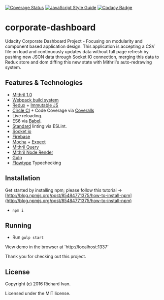 [![Coverage Status](https://coveralls.io/repos/github/RichardIvan/corporate-dashboard/badge.svg?branch=master)](https://coveralls.io/github/RichardIvan/corporate-dashboard?branch=master)
[![JavaScript Style Guide](https://img.shields.io/badge/code%20style-standard-brightgreen.svg)](http://standardjs.com/)
[![Codacy Badge](https://api.codacy.com/project/badge/Grade/7f21023e29374ae6a2ba214ac9d76035)](https://www.codacy.com/app/richardivan-com/corporate-dashboard?utm_source=github.com&amp;utm_medium=referral&amp;utm_content=RichardIvan/corporate-dashboard&amp;utm_campaign=Badge_Grade)


# corporate-dashboard
Udacity Corporate Dashboard Project - Focusing on modularity and component based application design. This application is accepting a CSV file on load and continuously updates data without full page refresh by pushing new JSON data through Socket IO connection, merging this data to Redux store and dom diffing this new state with Mithril's auto-redrawing system.

## Features & Technologies

* [Mithril 1.0](https://github.com/lhorie/mithril.js/tree/rewrite)
* [Webpack build system](https://github.com/webpack/webpack)
* [Redux](https://github.com/reactjs/redux) + [Immutable JS](https://facebook.github.io/immutable-js/)
* [Circle CI](circleci.com) + Code Coverage via [Coveralls](coveralls.io)
* Live reloading.
* ES6 via [Babel](https://babeljs.io/).
* [Standard](https://github.com/feross/standard) linting via ESLint.
* [Socket io](http://socket.io/)
* [Firebase](https://firebase.google.com/)
* [Mocha](https://mochajs.org/) + [Expect](https://github.com/mjackson/expect)
* [Mithril Query](https://github.com/StephanHoyer/mithril-query/tree/rewrite)
* [Mithril Node Render](https://github.com/StephanHoyer/mithril-node-render/tree/rewrite)
* [Gulp](http://gulpjs.com/)
* [Flowtype](https://flowtype.org/) Typechecking


## Installation

Get started by installing npm; please follow this tutorial -> [http://blog.npmjs.org/post/85484771375/how-to-install-npm](http://blog.npmjs.org/post/85484771375/how-to-install-npm)

* ```npm i```


## Running

* Run ```gulp start```

View demo in the browser at 'http://localhost:1337'

Thank you for checking out this project.


## License

Copyright (c) 2016 Richard Ivan.

Licensed under the MIT license.

